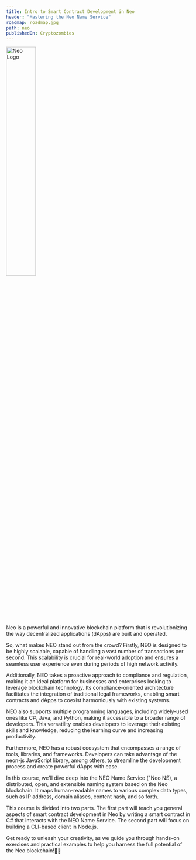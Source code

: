 ```yaml
---
title: Intro to Smart Contract Development in Neo
header: "Mastering the Neo Name Service"
roadmap: roadmap.jpg
path: neo
publishedOn: Cryptozombies
---
```


<img src="ASSET_PATH/static/image/lesson-25/neo_color_light.png" alt="Neo Logo" style="width: 40%; height: 40%">

Neo is a powerful and innovative blockchain platform that is revolutionizing the way decentralized applications (dApps) are built and operated.

So, what makes NEO stand out from the crowd? Firstly, NEO is designed to be highly scalable, capable of handling a vast number of transactions per second. This scalability is crucial for real-world adoption and ensures a seamless user experience even during periods of high network activity.

Additionally, NEO takes a proactive approach to compliance and regulation, making it an ideal platform for businesses and enterprises looking to leverage blockchain technology. Its compliance-oriented architecture facilitates the integration of traditional legal frameworks, enabling smart contracts and dApps to coexist harmoniously with existing systems.

NEO also supports multiple programming languages, including widely-used ones like C#, Java, and Python, making it accessible to a broader range of developers. This versatility enables developers to leverage their existing skills and knowledge, reducing the learning curve and increasing productivity.

Furthermore, NEO has a robust ecosystem that encompasses a range of tools, libraries, and frameworks. Developers can take advantage of the neon-js JavaScript library, among others, to streamline the development process and create powerful dApps with ease.

In this course, we'll dive deep into the NEO Name Service ("Neo NS), a distributed, open, and extensible naming system based on the Neo blockchain. It maps human-readable names to various complex data types, such as IP address, domain aliases, content hash, and so forth.

This course is divided into two parts. The first part will teach you general aspects of smart contract development in Neo by writing a smart contract in C# that interacts with the NEO Name Service. The second part will focus on building a CLI-based client in Node.js.

Get ready to unleash your creativity, as we guide you through hands-on exercises and practical examples to help you harness the full potential of the Neo blockchain!💪🏻
